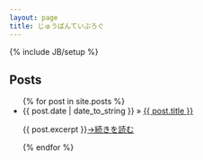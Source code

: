 ```yaml
---
layout: page
title: じゅうばんていぶろぐ
---
```

{% include JB/setup %}

## Posts

<ul class="posts">
  {% for post in site.posts %}
    <li><span>{{ post.date | date_to_string }}</span> &raquo; <a href="{{ BASE_PATH }}{{ post.url }}">{{ post.title }}</a><p>{{ post.excerpt }}<a class="btn btn_default" href="{{ BASE_PATH }}{{ post.url }}">→続きを読む</a></p></li>
  {% endfor %}
</ul>
